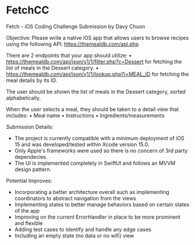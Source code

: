 # FetchCC

Fetch - iOS Coding Challenge 
Submission by Davy Chuon

Objective:
Please write a native iOS app that allows users to browse recipes using the
following API: https://themealdb.com/api.php

There are 2 endpoints that your app should utilize:
• https://themealdb.com/api/json/v1/1/filter.php?c=Dessert for fetching the
list of meals in the Dessert category.
• https://themealdb.com/api/json/v1/1/lookup.php?i=MEAL_ID for fetching
the meal details by its ID.

The user should be shown the list of meals in the Dessert category, sorted
alphabetically.

When the user selects a meal, they should be taken to a detail view that
includes:
• Meal name
• Instructions
• Ingredients/measurements


Submission Details:
- The project is currently compatible with a minimum deployment of iOS 15 and was developed/tested within Xcode version 15.0.
- Only Apple's frameworks were used so there is no concern of 3rd party dependecies.
- The UI is implemented completely in SwiftUI and follows an MVVM design pattern.

Potential Improves:
- Incorporating a better architecture overall such as implementing coordinators to abstract navigation from the views
- Implementing states to better manage behaviors based on certain states of the app
- Improving on the current ErrorHandler in place to be more prominent and flexible
- Adding test cases to identify and handle any edge cases
- Including an empty state (no data or no wifi) view
